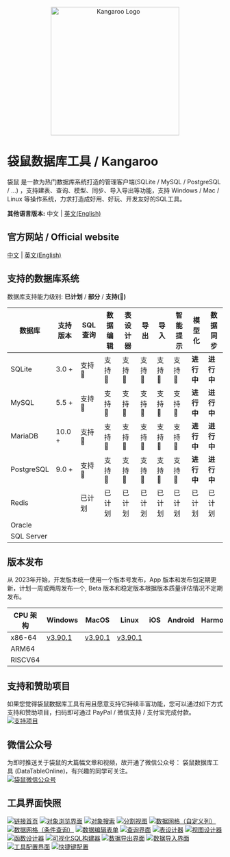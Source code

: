 <p align="center">
    <a href="https://www.datatable.online/?from=github" target="_blank">
        <img src="images/kangaroo.svg" width="300" alt="Kangaroo Logo">
    </a>
</p>

# 袋鼠数据库工具 / Kangaroo
袋鼠 是一款为热门数据库系统打造的管理客户端(SQLite / MySQL / PostgreSQL / ...) ，支持建表、查询、模型、同步、导入导出等功能，支持 Windows / Mac / Linux 等操作系统，力求打造成好用、好玩、开发友好的SQL工具。

__其他语言版本:__ 中文 | [英文(English)](./README.md)

## 官方网站 / Official website
[中文](https://www.datatable.online/zh/?from=github) | [英文(English)](https://www.datatable.online/?from=github)


## 支持的数据库系统
数据库支持能力级别: __已计划__ / __部分__ / __支持(:100:)__

| 数据库       | 支持版本 | SQL 查询     | 数据编辑   | 表设计器  | 导出    | 导入    | 智能提示      | 模型化 | 数据同步 |
|-------------|---------|--------------|------------|----------|---------|--------|---------------|-------|---------|
| SQLite      | 3.0 +   | 支持:100: | 支持:100: | 支持:100: | 支持:100: | 支持:100: | 支持:100: | **进行中**  | **进行中** |
| MySQL       | 5.5 +   | 支持:100: | 支持:100: | 支持:100: | 支持:100: | 支持:100: | 支持:100: | **进行中**  | **进行中** |
| MariaDB     | 10.0 +  | 支持:100: | 支持:100: | 支持:100: | 支持:100: | 支持:100: | 支持:100: | **进行中**  | **进行中** |
| PostgreSQL  | 9.0 +   | 支持:100: | 支持:100: | 支持:100: | 支持:100: | 支持:100: | 支持:100: | **进行中**  | **进行中** |
| Redis       |         | 已计划   | 已计划   | 已计划   | 已计划   | 已计划   | 已计划   | 已计划  | 已计划 |
| Oracle      |         |           |           |           |           |           |           |          |         |
| SQL Server  |         |           |           |           |           |           |           |          |         |

## 版本发布
从 2023年开始，开发版本统一使用一个版本号发布，App 版本和发布包定期更新，计划一周或两周发布一个, Beta 版本和稳定版本根据版本质量评估情况不定期发布。

| CPU 架构  | Windows         | MacOS           | Linux           | iOS             | Android         | Harmony         |
|----------|-----------------|-----------------|-----------------|-----------------|-----------------|-----------------|
| x86-64 | [v3.90.1](https://www.datatable.online/zh/download/v3.90.1.230701?from=github&os=windows) | [v3.90.1](https://www.datatable.online/zh/download/v3.90.1.230701?from=github&os=macos) | [v3.90.1](https://www.datatable.online/zh/download/v3.90.1.230701?from=github&os=linux) |
| ARM64 | | | | | | |
| RISCV64 | | | | | | |


## 支持和赞助项目
如果您觉得袋鼠数据库工具有用且愿意支持它持续丰富功能，您可以通过如下方式支持和赞助项目，扫码即可通过 PayPal / 微信支持 / 支付宝完成付款。<br/>
[![支持项目](./images/pay_wide.png)](https://www.datatable.online/?from=github "支持项目")

## 微信公众号
为即时推送关于袋鼠的大篇幅文章和视频，故开通了微信公众号： 袋鼠数据库工具 (DataTableOnline)，有兴趣的同学可关注。 <br/>
[![袋鼠微信公众号](./images/kangaroo_mp.png)](https://www.datatable.online/?from=github "袋鼠微信公众号")

## 工具界面快照
[![链接首页](./images/kangaroo-start.png)](https://www.datatable.online/?from=github "链接首页")
[![对象浏览界面](./images/kangaroo-explorer.png)](https://www.datatable.online/?from=github "对象浏览界面")
[![对象搜索](./images/kangaroo-search.png)](https://www.datatable.online/?from=github "对象搜索")
[![分割视图](./images/kangaroo-workspace.png)](https://www.datatable.online/?from=github "分割视图")
[![数据网格（自定义列）](./images/kangaroo-grid.png)](https://www.datatable.online/?from=github "数据网格（自定义列）")
[![数据网格（条件查询）](./images/kangaroo-grid2.png)](https://www.datatable.online/?from=github "数据网格（条件查询）")
[![数据编辑表单](./images/kangaroo-form.png)](https://www.datatable.online/?from=github "数据编辑表单")
[![查询界面](./images/kangaroo-query.png)](https://www.datatable.online/?from=github "查询界面")
[![表设计器](./images/kangaroo-designer.png)](https://www.datatable.online/?from=github "表设计器")
[![视图设计器](./images/kangaroo-view.png)](https://www.datatable.online/?from=github "视图设计器")
[![函数设计器](./images/kangaroo-function.png)](https://www.datatable.online/?from=github "函数设计器")
[![可视化SQL构建器](./images/kangaroo-sql-builder.png)](https://www.datatable.online/?from=github "可视化SQL构建器")
[![数据导出界面](./images/kangaroo-export.png)](https://www.datatable.online/?from=github "数据导出界面")
[![数据导入界面](./images/kangaroo-import.png)](https://www.datatable.online/?from=github "数据导入界面")
[![工具配置界面](./images/kangaroo-setting.png)](https://www.datatable.online/?from=github "工具配置界面")
[![快捷键配置](./images/kangaroo-shortcut.png)](https://www.datatable.online/?from=github "快捷键配置")
